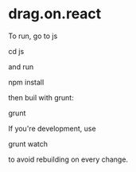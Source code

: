 drag.on.react
=============

To run, go to js

  cd js

and run 

  npm install
  
then buil with grunt:

  grunt 
  
If you're development, use

  grunt watch
  
to avoid rebuilding on every change.
